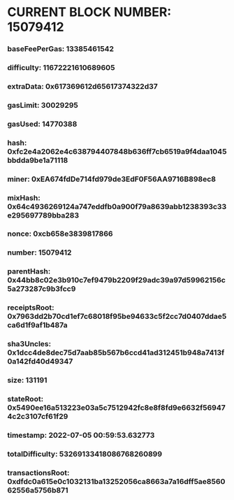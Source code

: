 # CURRENT BLOCK NUMBER: 15079412

### baseFeePerGas: 13385461542
### difficulty: 11672221610689605
### extraData: 0x617369612d65617374322d37
### gasLimit: 30029295
### gasUsed: 14770388
### hash: 0xfc2e4a2062e4c638794407848b636ff7cb6519a9f4daa1045bbdda9be1a71118
### miner: 0xEA674fdDe714fd979de3EdF0F56AA9716B898ec8
### mixHash: 0x64c4936269124a747eddfb0a900f79a8639abb1238393c33e295697789bba283
### nonce: 0xcb658e3839817866
### number: 15079412
### parentHash: 0x44bb8c02e3b910c7ef9479b2209f29adc39a97d59962156c5a273287c9b3fcc9
### receiptsRoot: 0x7963dd2b70cd1ef7c68018f95be94633c5f2cc7d0407ddae5ca6d1f9af1b487a
### sha3Uncles: 0x1dcc4de8dec75d7aab85b567b6ccd41ad312451b948a7413f0a142fd40d49347
### size: 131191
### stateRoot: 0x5490ee16a513223e03a5c7512942fc8e8f8fd9e6632f569474c2c3107cf61f29
### timestamp: 2022-07-05 00:59:53.632773
### totalDifficulty: 53269133418086768260899
### transactionsRoot: 0xdfdc0a615e0c1032131ba13252056ca8663a7a16dff5ae856062556a5756b871
